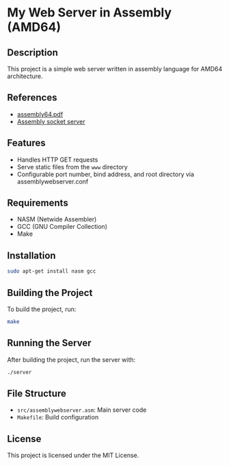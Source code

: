 # My Web Server in Assembly (AMD64)

## Description

This project is a simple web server written in assembly language for AMD64 architecture.

## References

- [assembly64.pdf](http://www.egr.unlv.edu/%7Eed/assembly64.pdf)
- [Assembly socket server](https://gist.github.com/stellanhaglund/31e2f6946fb5c29fff1190d6d628dc11)

## Features

- Handles HTTP GET requests
- Serve static files from the `www` directory
- Configurable port number, bind address, and root directory via assemblywebserver.conf

## Requirements

- NASM (Netwide Assembler)
- GCC (GNU Compiler Collection)
- Make

## Installation

```sh
sudo apt-get install nasm gcc
```

## Building the Project

To build the project, run:

```sh
make
```

## Running the Server

After building the project, run the server with:

```sh
./server
```

## File Structure

- `src/assemblywebserver.asm`: Main server code
- `Makefile`: Build configuration

## License

This project is licensed under the MIT License.
